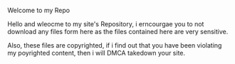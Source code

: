 Welcome to my Repo

Hello and wleocme to my site's Repository, i erncourgae you to not download any files form here as the files contained here are very sensitive.

Also, these files are copyrighted, if i find out that you have been violating my poyrighted content, then i will DMCA takedown your site.
